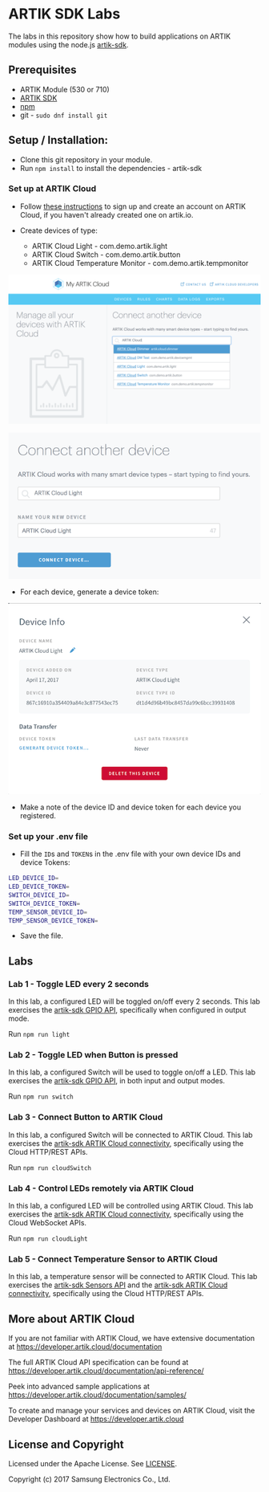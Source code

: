 # ARTIK SDK Labs

The labs in this repository show how to build applications on ARTIK modules using the node.js [artik-sdk](https://developer.artik.io/documentation/api/index.html). 

## Prerequisites
* ARTIK Module (530 or 710)
* [ARTIK SDK](https://developer.artik.io/documentation/api/index.html)
* [npm](http://blog.npmjs.org/post/85484771375/how-to-install-npm)
* git - `sudo dnf install git`

## Setup / Installation:

- Clone this git repository in your module.
- Run `npm install` to install the dependencies - artik-sdk

### Set up at ARTIK Cloud

- Follow [these instructions](https://developer.artik.cloud/documentation/tools/web-tools.html#create-an-artik-cloud-account) to sign up and create an account on ARTIK Cloud, if you haven't already created one on artik.io.

- Create devices of type:
  * ARTIK Cloud Light - com.demo.artik.light
  * ARTIK Cloud Switch - com.demo.artik.button
  * ARTIK Cloud Temperature Monitor - com.demo.artik.tempmonitor

![Create Device 1](./img/create_device_1.png)

![Create Device 2](./img/create_device_2.png)


- For each device, generate a device token:

![Generate Device Token](./img/generate_device_token.png)

- Make a note of the device ID and device token for each device you registered.

### Set up your .env file

- Fill the `ID`s and `TOKEN`s in the .env file with your own device IDs and device Tokens:
~~~bash
LED_DEVICE_ID=
LED_DEVICE_TOKEN=
SWITCH_DEVICE_ID=
SWITCH_DEVICE_TOKEN=
TEMP_SENSOR_DEVICE_ID=
TEMP_SENSOR_DEVICE_TOKEN=
~~~

- Save the file.

## Labs

### Lab 1 - Toggle LED every 2 seconds

In this lab, a configured LED will be toggled on/off every 2 seconds. This lab exercises the [artik-sdk GPIO API](https://github.com/SamsungARTIK/artik-sdk/blob/master/doc/GPIO_README.md), specifically when configured in output mode.

Run `npm run light`

### Lab 2 - Toggle LED when Button is pressed

In this lab, a configured Switch will be used to toggle on/off a LED. This lab exercises the [artik-sdk GPIO API](https://github.com/SamsungARTIK/artik-sdk/blob/master/doc/GPIO_README.md), in both input and output modes.

Run `npm run switch`

### Lab 3 - Connect Button to ARTIK Cloud

In this lab, a configured Switch will be connected to ARTIK Cloud. This lab exercises the [artik-sdk ARTIK Cloud connectivity](https://github.com/SamsungARTIK/artik-sdk/blob/master/doc/CLOUD_README.md), specifically using the Cloud HTTP/REST APIs.

Run `npm run cloudSwitch`

### Lab 4 - Control LEDs remotely via ARTIK Cloud

In this lab, a configured LED will be controlled using ARTIK Cloud. This lab exercises the [artik-sdk ARTIK Cloud connectivity](https://github.com/SamsungARTIK/artik-sdk/blob/master/doc/CLOUD_README.md), specifically using the Cloud WebSocket APIs.


Run `npm run cloudLight`

### Lab 5 - Connect Temperature Sensor to ARTIK Cloud

In this lab, a temperature sensor will be connected to ARTIK Cloud. This lab exercises the [artik-sdk Sensors API](https://github.com/SamsungARTIK/artik-sdk/blob/master/doc/SENSOR_README.md) and the [artik-sdk ARTIK Cloud connectivity](https://github.com/SamsungARTIK/artik-sdk/blob/master/doc/CLOUD_README.md), specifically using the Cloud HTTP/REST APIs.


More about ARTIK Cloud
---------------

If you are not familiar with ARTIK Cloud, we have extensive documentation at https://developer.artik.cloud/documentation

The full ARTIK Cloud API specification can be found at https://developer.artik.cloud/documentation/api-reference/

Peek into advanced sample applications at https://developer.artik.cloud/documentation/samples/

To create and manage your services and devices on ARTIK Cloud, visit the Developer Dashboard at https://developer.artik.cloud

License and Copyright
---------------------

Licensed under the Apache License. See [LICENSE](LICENSE).

Copyright (c) 2017 Samsung Electronics Co., Ltd.
